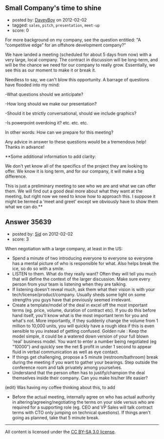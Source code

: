## Small Company's time to shine

- posted by: [DaveyBoy](https://stackexchange.com/users/-1/16023-daveyboy) on 2012-02-02
- tagged: `sales`, `pitch`, `presentation`, `meet-up`
- score: 0

For more background on my company, see the question entitled: "A “competitive edge” for an offshore development company?"

We have landed a meeting (scheduled for about 5 days from now) with a very large, local company. The contract in discussion will be long-term, and will be the chance we need for our company to really grow. Essentially, we see this as our moment to make it or break it. 

Needless to say, we can't blow this opportunity. A barrage of questions have flooded into my mind: 

-What questions should we anticipate? 

-How long should we make our presentation?

-Should it be strictly conversational, should we include graphics? 

-Is powerpoint overdoing it? etc. etc. etc. 

In other words: How can we prepare for this meeting?

Any advice in answer to these questions would be a tremendous help! Thanks in advance!

**Some additional information to add clarity: 

We don't yet know all of the specifics of the project they are looking to offer. We know it is long term, and for our company, it will make a big difference.

This is just a preliminary meeting to see who we are and what we can offer them. We will find out a good deal more about what they want at the meeting, but right now we need to know how to approach this. I suppose it might be termed a 'meet and greet' except we obviously have to show them what we can do.**


## Answer 35639

- posted by: [Sid](https://stackexchange.com/users/-1/13800-sid) on 2012-02-02
- score: 3

When negotiation with a large company, at least in the US:

  * Spend a minute of two introducing everyone to everyone so everyone has a mental picture of who is responsible for what. Also helps break the ice, so do so with a smile.
  * LISTEN to them. What do they really want? Often they will tell you much that will define the context of the larger discussion. Make sure every person from your team is listening when they are talking.
  * If listening doesn't reveal much, ask them what their vision is with your tech/license/product/company. Usually sheds some light on some strengths you guys have that previously seemed irrelevant.
  * Create a template/model of the deal in excel off the most important terms (eg. price, volume, duration of contract etc). If you do this before hand itself, you'll know what is the most important term for you and what's not. More importantly, if they suddenly change the volume from 1 million to 10,000 units, you will quickly have a rough idea if this is even sensible to you instead of getting confused. Golden rule : Keep the model simple, it could be a watered down version of your full blown 'real' business model. You want to enter a number being negotiated (eg "10000") and quickly see the net $ profit in under 1 second to appear fluid in verbal communication as well as eye contact.
  * If things get challenging, propose a 5 minute (restroom/bathroom) break during the meeting if you want to gather your bearings. Step outside the conference room and talk privately among yourselves.
  * Understand that the person often has to justify/champion the deal themselves inside their company. Can you make his/her life easier?

(edit) Was having my coffee thinking about this, to add

  * Before the actual meeting, internally agree on who has actual authority in altering/agreeing/negotiating the terms on your side versus who are required for a supporting role (eg. CEO and VP Sales will talk contract terms with CTO only jumping on technical questions). If things aren't going as planned, take that 5 minute break.




---

All content is licensed under the [CC BY-SA 3.0 license](https://creativecommons.org/licenses/by-sa/3.0/).
